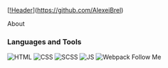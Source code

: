 [[!Header](https://github.com/AlexeiBrel/AlexeiBrel/blob/main/assest/gif.gif)](https://github.com/AlexeiBrel)

About

### Languages and Tools
![HTML](https://img.shields.io/badge/-HTML-black?style=for-the-badge&logo=HTML)
![CSS](https://img.shields.io/badge/-CSS-black?style=for-the-badge&logo=CSS)
![SCSS](https://img.shields.io/badge/-SCSS-black?style=for-the-badge&logo=SCSS)
![JS](https://img.shields.io/badge/-JS-black?style=for-the-badge&logo=JS)
![Webpack](https://img.shields.io/badge/-Webpack-black?style=for-the-badge&logo=Webpack)
Follow Me

 